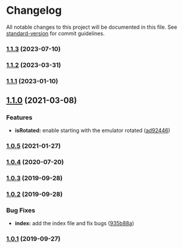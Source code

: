 # Changelog

All notable changes to this project will be documented in this file. See [standard-version](https://github.com/conventional-changelog/standard-version) for commit guidelines.

### [1.1.3](https://github.com/TheoOkafor/react-device-emulator/compare/v1.1.2...v1.1.3) (2023-07-10)

### [1.1.2](https://github.com/TheoOkafor/react-device-emulator/compare/v1.1.1...v1.1.2) (2023-03-31)

### [1.1.1](https://github.com/TheoOkafor/react-device-emulator/compare/v1.1.0...v1.1.1) (2023-01-10)

## [1.1.0](https://github.com/TheoOkafor/react-device-emulator/compare/v1.0.5...v1.1.0) (2021-03-08)


### Features

* **isRotated:** enable starting with the emulator rotated ([ad92446](https://github.com/TheoOkafor/react-device-emulator/commit/ad924460260ab639e7d1dd414b030f2275be978d))

### [1.0.5](https://github.com/TheoOkafor/react-device-emulator/compare/v1.0.4...v1.0.5) (2021-01-27)

### [1.0.4](https://github.com/TheoOkafor/react-device-emulator/compare/v1.0.3...v1.0.4) (2020-07-20)

### [1.0.3](https://github.com/TheoOkafor/react-device-emulator/compare/v1.0.2...v1.0.3) (2019-09-28)

### [1.0.2](https://github.com/TheoOkafor/react-device-emulator/compare/v1.0.1...v1.0.2) (2019-09-28)


### Bug Fixes

* **index:** add the index file and fix bugs ([935b88a](https://github.com/TheoOkafor/react-device-emulator/commit/935b88a))

### [1.0.1](https://github.com/TheoOkafor/react-device-emulator/compare/v1.0.0...v1.0.1) (2019-09-27)
